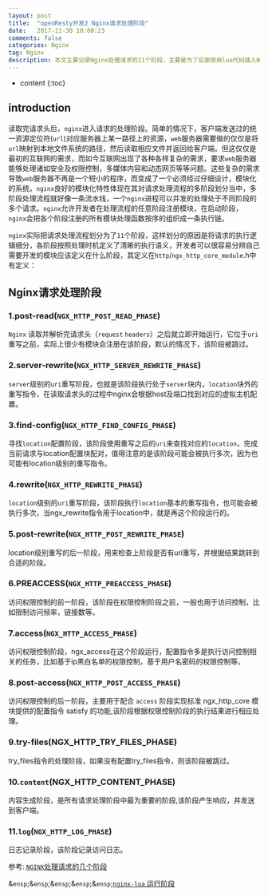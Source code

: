 ```yaml
---
layout: post
title:  "openResty开发2 Nginx请求处理阶段"
date:   2017-11-30 10:00:23
comments: false
categories: Nginx
tag: Nginx
description: 本文主要记录Nginx处理请求的11个阶段，主要是为了后面使用lua代码插入Nginx这些阶段做准备                                                      
---
```

* content
{:toc}
## introduction
读取完请求头后，`nginx`进入请求的处理阶段。简单的情况下，客户端发送过的统一资源定位符(`url`)对应服务器上某一路径上的资源，`web`服务器需要做的仅仅是将`url`映射到本地文件系统的路径，然后读取相应文件并返回给客户端。但这仅仅是最初的互联网的需求，而如今互联网出现了各种各样复杂的需求，要求`web`服务器能够处理诸如安全及权限控制，多媒体内容和动态网页等等问题。这些复杂的需求导致`web`服务器不再是一个短小的程序，而变成了一个必须经过仔细设计，模块化的系统。`nginx`良好的模块化特性体现在其对请求处理流程的多阶段划分当中，多阶段处理流程就好像一条流水线，一个`nginx`进程可以并发的处理处于不同阶段的多个请求。`nginx`允许开发者在处理流程的任意阶段注册模块，在启动阶段，`nginx`会把各个阶段注册的所有模块处理函数按序的组织成一条执行链。

`nginx`实际把请求处理流程划分为了`11`个阶段，这样划分的原因是将请求的执行逻辑细分，各阶段按照处理时机定义了清晰的执行语义，开发者可以很容易分辨自己需要开发的模块应该定义在什么阶段，其定义在`http`/`ngx_http_core_module`.h中有定义：
## Nginx请求处理阶段 
### 1.post-read(`NGX_HTTP_POST_READ_PHASE`)

`Nginx` 读取并解析完请求头（`request` `headers`）之后就立即开始运行，它位于`uri`重写之前，实际上很少有模块会注册在该阶段，默认的情况下，该阶段被跳过。
### 2.server-rewrite(`NGX_HTTP_SERVER_REWRITE_PHASE`) 

`server`级别的`uri`重写阶段，也就是该阶段执行处于`server`块内，`location`块外的重写指令，在读取请求头的过程中nginx会根据host及端口找到对应的虚拟主机配置。
### 3.find-config(`NGX_HTTP_FIND_CONFIG_PHASE`)

寻找`location`配置阶段，该阶段使用重写之后的`uri`来查找对应的`location`，完成当前请求与location配置块配对，值得注意的是该阶段可能会被执行多次，因为也可能有location级别的重写指令。
### 4.rewrite(`NGX_HTTP_REWRITE_PHASE`) 

`location`级别的`uri`重写阶段，该阶段执行`location`基本的重写指令，也可能会被执行多次，当ngx_rewrite指令用于location中，就是再这个阶段运行的。
### 5.post-rewrite(`NGX_HTTP_POST_REWRITE_PHASE`)

location级别重写的后一阶段，用来检查上阶段是否有uri重写，并根据结果跳转到合适的阶段。
### 6.PREACCESS(`NGX_HTTP_PREACCESS_PHASE`)

访问权限控制的前一阶段，该阶段在权限控制阶段之前，一般也用于访问控制，比如限制访问频率，链接数等。
### 7.access(`NGX_HTTP_ACCESS_PHASE`)

访问权限控制阶段，ngx_access在这个阶段运行，配置指令多是执行访问控制相关的任务，比如基于ip黑白名单的权限控制，基于用户名密码的权限控制等。
### 8.post-access(`NGX_HTTP_POST_ACCESS_PHASE`)

访问权限控制的后一阶段，主要用于配合 `access` 阶段实现标准 ngx_http_core 模块提供的配置指令 satisfy 的功能,该阶段根据权限控制阶段的执行结果进行相应处理。
### 9.try-files(NGX_HTTP_TRY_FILES_PHASE)

try_files指令的处理阶段，如果没有配置try_files指令，则该阶段被跳过。
### 10.`content`(NGX_HTTP_CONTENT_PHASE)

内容生成阶段，是所有请求处理阶段中最为重要的阶段,该阶段产生响应，并发送到客户端。
### 11.`log`(`NGX_HTTP_LOG_PHASE`)

日志记录阶段，该阶段记录访问日志。
	
参考:
[`NGINX`处理请求的几个阶段](`https`://`github`.`com`/`bingbo`/`blog`/`wiki`/`NGINX`%`E5`%`A4`%`84`%`E7`%`90`%`86`%`E8`%`AF`%`B7`%`E6`%`B1`%`82`%`E7`%`9A`%`84`%`E5`%`87`%`A0`%`E4`%`B8`%`AA`%`E9`%`98`%`B6`%`E6`%`AE`%`B5`)

&`ensp`;&`ensp`;&`ensp`;&`ensp`;&`ensp`;[`nginx-lua` 运行阶段](`http`://`blog`.`csdn`.`net`/`fb408487792`/`article`/`details`/`53610140`)
	
	
	
